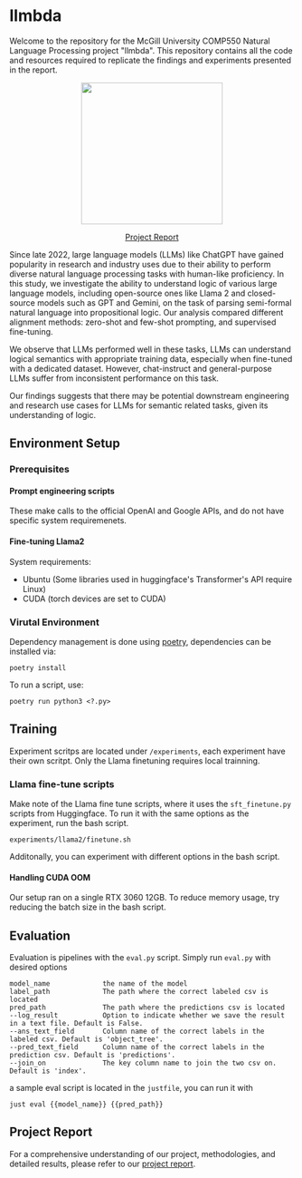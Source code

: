 # llmbda
Welcome to the  repository for the McGill University COMP550 Natural Language Processing project "llmbda". This repository contains all the code and resources required to replicate the findings and experiments presented in the report.

<p align='center'>
  <img src="https://github.com/SamZhang02/llmbda/assets/112342947/b1b7fa0e-3a19-4b24-8465-e2918ec47c0c" width=250/>
</p>

<p align="center">
    <a href="https://github.com/SamZhang02/report/Report.pdf">Project Report</a>
</p>

Since late 2022, large language models (LLMs) like ChatGPT have gained popularity in research and industry uses due to their ability to perform diverse natural language processing tasks with human-like proficiency. In this study, we investigate the ability to understand logic of various large language models, including open-source ones like Llama 2 and closed-source models such as GPT and Gemini, on the task of parsing semi-formal natural language into propositional logic. Our analysis compared different alignment methods: zero-shot and few-shot prompting, and supervised fine-tuning. 

We observe that LLMs performed well in these tasks, LLMs can understand logical semantics with appropriate training data, especially when fine-tuned with a dedicated dataset. However, chat-instruct and general-purpose LLMs suffer from inconsistent performance on this task.

Our findings suggests that there may be potential downstream engineering and research use cases for LLMs for semantic related tasks, given its understanding of logic. 

## Environment Setup
### Prerequisites

#### Prompt engineering scripts 
These make calls to the official OpenAI and Google APIs, and do not have specific system requiremenets. 

#### Fine-tuning Llama2  
System requirements:
- Ubuntu (Some libraries used in huggingface's Transformer's API require Linux)
- CUDA (torch devices are set to CUDA)

### Virutal Environment
Dependency management is done using [poetry](https://python-poetry.org/docs/basic-usage/), dependencies can be installed via:

```shell
poetry install
```

To run a script, use: 

```shell
poetry run python3 <?.py>
```

## Training 
Experiment scritps are located under `/experiments`, each experiment have their own scritpt. Only the Llama finetuning requires local trainning. 

### Llama fine-tune scripts 
Make note of the Llama fine tune scripts, where it uses the `sft_finetune.py` scripts from Huggingface. To run it with the same options as the experiment, run the bash script.

```shell
experiments/llama2/finetune.sh
````

Additonally, you can experiment with different options in the bash script. 

#### Handling CUDA OOM
Our setup ran on a single RTX 3060 12GB. To reduce memory usage, try reducing the batch size in the bash script. 

## Evaluation
Evaluation is pipelines with the `eval.py` script. Simply run `eval.py` with desired options 

```shell
model_name             the name of the model 
label_path             The path where the correct labeled csv is located 
pred_path              The path where the predictions csv is located 
--log_result           Option to indicate whether we save the result in a text file. Default is False. 
--ans_text_field       Column name of the correct labels in the labeled csv. Default is 'object_tree'.
--pred_text_field      Column name of the correct labels in the prediction csv. Default is 'predictions'.
--join_on              The key column name to join the two csv on. Default is 'index'.
```

a sample eval script is located in the `justfile`, you can run it with 

```shell
just eval {{model_name}} {{pred_path}}
```
## Project Report 
For a comprehensive understanding of our project, methodologies, and detailed results, please refer to our [project report](https://github.com/SamZhang02/report/Report.pdf).
